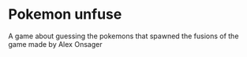 # Pokemon unfuse

A game about guessing the pokemons that spawned the fusions of the game made by Alex Onsager
